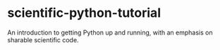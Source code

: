 scientific-python-tutorial
==========================

An introduction to getting Python up and running, with an emphasis on sharable scientific code.
